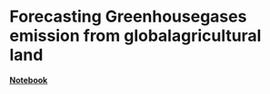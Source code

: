 # Forecasting Greenhousegases emission from globalagricultural land

**[Notebook](./forcasting_ghgs_muhammad.ipynb)**
